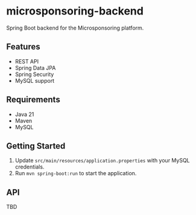 # microsponsoring-backend

Spring Boot backend for the Microsponsoring platform.

## Features
- REST API
- Spring Data JPA
- Spring Security
- MySQL support

## Requirements
- Java 21
- Maven
- MySQL

## Getting Started
1. Update `src/main/resources/application.properties` with your MySQL credentials.
2. Run `mvn spring-boot:run` to start the application.

## API
TBD 